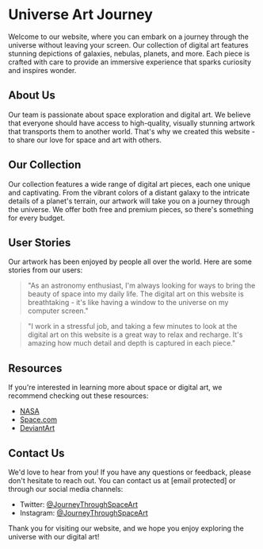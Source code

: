 <!--font:Barlow Condensed-->

# Universe Art Journey

Welcome to our website, where you can embark on a journey through the universe without leaving your screen. Our collection of digital art features stunning depictions of galaxies, nebulas, planets, and more. Each piece is crafted with care to provide an immersive experience that sparks curiosity and inspires wonder.

## About Us

Our team is passionate about space exploration and digital art. We believe that everyone should have access to high-quality, visually stunning artwork that transports them to another world. That's why we created this website - to share our love for space and art with others.

## Our Collection

Our collection features a wide range of digital art pieces, each one unique and captivating. From the vibrant colors of a distant galaxy to the intricate details of a planet's terrain, our artwork will take you on a journey through the universe. We offer both free and premium pieces, so there's something for every budget.

## User Stories

Our artwork has been enjoyed by people all over the world. Here are some stories from our users:

> "As an astronomy enthusiast, I'm always looking for ways to bring the beauty of space into my daily life. The digital art on this website is breathtaking - it's like having a window to the universe on my computer screen."

> "I work in a stressful job, and taking a few minutes to look at the digital art on this website is a great way to relax and recharge. It's amazing how much detail and depth is captured in each piece."

## Resources

If you're interested in learning more about space or digital art, we recommend checking out these resources:

-   [NASA](#)
-   [Space.com](#)
-   [DeviantArt](#)

## Contact Us

We'd love to hear from you! If you have any questions or feedback, please don't hesitate to reach out. You can contact us at [email protected] or through our social media channels:

-   Twitter: [@JourneyThroughSpaceArt](#)
-   Instagram: [@JourneyThroughSpaceArt](#)

Thank you for visiting our website, and we hope you enjoy exploring the universe with our digital art!

<!--

Write me content for website with wallpaper which alt text is:

"A digital painting of a distant planet, with a unique atmosphere and unusual terrain."

The name/title of the page should not be 1:1 copy of the alt text but rather a real content of the website which is using this wallpaper.

- Use markdown format
- Start with heading
- Heading should be short and concise
- The content should look like a real website
- The website should not be about the wallpaper, wallpaper is just a related background
- Heading should be contain work "wallpaper" or "background"
- Include real sections like references, contact, user stories, etc. use things relevant to the page purpose.
- Feel free to use structure like headings, bullets, numbering, blockquotes, paragraphs, horizontal lines, etc.
- You can use formatting like bold or _italic_
- You can include UTF-8 emojis
- Links should be only #hash anchors (and you can refer to the document itself)
- Do not include images


---


# Space Odyssey Wallpaper: Explore the Universe on Your Screen

Welcome to Space Odyssey, your one-stop destination for all things space-related. Our website offers a unique collection of wallpapers that will take you on a journey through the universe. Our latest addition is a digital painting of a distant planet, with a unique atmosphere and unusual terrain. This wallpaper will transport you to another world every time you glance at your screen.

## About Us

At Space Odyssey, we are passionate about space exploration and want to share our love for the universe with everyone. Our mission is to provide high-quality space-themed wallpapers that inspire and spark curiosity. We believe that every person should have the opportunity to experience the beauty and mystery of space, even if it's just on their computer or phone screen.

## Our Collection

Our collection features a wide variety of space-themed wallpapers, including galaxies, nebulas, planets, and more. Each wallpaper is carefully selected to ensure that it meets our high standards for quality and visual appeal. We offer both free and premium wallpapers, so there's something for everyone.

## User Stories

Our wallpapers have been downloaded by people all over the world. Here are some stories from our users:

> "I work in an office, and looking at my computer screen all day can be draining. But ever since I started using the space wallpapers from Space Odyssey, I feel like I'm transported to another world. It's a great way to take a mental break and recharge."

> "My son loves space, and he was thrilled when I showed him the wallpapers from Space Odyssey. We now have a different space wallpaper on each of our devices, and it's become a fun family tradition to choose a new one every month."

## References

If you're interested in learning more about space, we recommend checking out these resources:

- [NASA](#)
- [Space.com](#)
- [ESA](#)

## Contact Us

If you have any questions or feedback, we'd love to hear from you. You can reach us at [email protected] or through our social media channels:

- Twitter: [@SpaceOdyssey](#)
- Instagram: [@SpaceOdysseyWallpapers](#)

Thank you for visiting Space Odyssey, and we hope you enjoy our space-themed wallpapers!


---


Heading should not include word "wallpaper". The website should not be about the wallpaper itself, wallpaper is just a related background, rewrite whole content.


---


# Journey Through the Universe: Explore Space with Our Collection of Digital Art

Welcome to our website, where you can embark on a journey through the universe without leaving your screen. Our collection of digital art features stunning depictions of galaxies, nebulas, planets, and more. Each piece is crafted with care to provide an immersive experience that sparks curiosity and inspires wonder.

## About Us

Our team is passionate about space exploration and digital art. We believe that everyone should have access to high-quality, visually stunning artwork that transports them to another world. That's why we created this website - to share our love for space and art with others.

## Our Collection

Our collection features a wide range of digital art pieces, each one unique and captivating. From the vibrant colors of a distant galaxy to the intricate details of a planet's terrain, our artwork will take you on a journey through the universe. We offer both free and premium pieces, so there's something for every budget.

## User Stories

Our artwork has been enjoyed by people all over the world. Here are some stories from our users:

> "As an astronomy enthusiast, I'm always looking for ways to bring the beauty of space into my daily life. The digital art on this website is breathtaking - it's like having a window to the universe on my computer screen."

> "I work in a stressful job, and taking a few minutes to look at the digital art on this website is a great way to relax and recharge. It's amazing how much detail and depth is captured in each piece."

## Resources

If you're interested in learning more about space or digital art, we recommend checking out these resources:

- [NASA](#)
- [Space.com](#)
- [DeviantArt](#)

## Contact Us

We'd love to hear from you! If you have any questions or feedback, please don't hesitate to reach out. You can contact us at [email protected] or through our social media channels:

- Twitter: [@JourneyThroughSpaceArt](#)
- Instagram: [@JourneyThroughSpaceArt](#)

Thank you for visiting our website, and we hope you enjoy exploring the universe with our digital art!

-->
